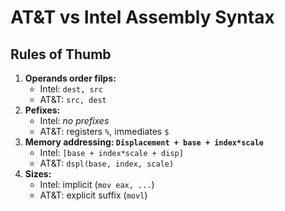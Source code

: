 # AT&T vs Intel Assembly Syntax

## Rules of Thumb
 1. **Operands order filps:**
    * Intel: `dest, src`
    * AT&T: `src, dest`
 2. **Pefixes:**
    * Intel: *no prefixes*
    * AT&T: registers `%`, immediates `$`
 3. **Memory addressing: `Displacement + base + index*scale`**
    * Intel: `[base + index*scale + disp]`
    * AT&T: `dspl(base, index, scale)`
 4. **Sizes:**
    * Intel: implicit (`mov eax, ...`)
    * AT&T: explicit suffix (`movl`)

